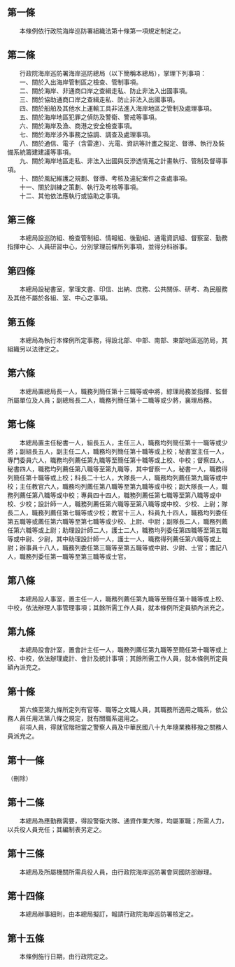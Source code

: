 第一條 
-------
　　本條例依行政院海岸巡防署組織法第十條第一項規定制定之。  


第二條 
-------
　　行政院海岸巡防署海岸巡防總局（以下簡稱本總局），掌理下列事項：  
　　一、關於入出海岸管制區之檢查、管制事項。  
　　二、關於海岸、非通商口岸之查緝走私、防止非法入出國事項。  
　　三、關於協助通商口岸之查緝走私、防止非法入出國事項。  
　　四、關於船舶及其他水上運輸工具非法進入海岸地區之管制及處理事項。  
　　五、關於海岸地區犯罪之偵防及警衛、警戒等事項。  
　　六、關於海岸及漁、商港之安全檢查事項。  
　　七、關於海岸涉外事務之協調、調查及處理事項。  
　　八、關於通信、電子（含雷達）、光電、資訊等計畫之擬定、督導、執行及裝備系統籌建建議等事項。  
　　九、關於海岸地區走私、非法入出國與反滲透情蒐之計畫執行、管制及督導事項。  
　　十、關於風紀維護之規劃、督導、考核及違紀案件之查處事項。  
　　十一、關於訓練之策劃、執行及考核等事項。  
　　十二、其他依法應執行或協助之事項。  


第三條 
-------
　　本總局設巡防組、檢查管制組、情報組、後勤組、通電資訊組、督察室、勤務指揮中心、人員研習中心，分別掌理前條所列事項，並得分科辦事。  


第四條 
-------
　　本總局設秘書室，掌理文書、印信、出納、庶務、公共關係、研考、為民服務及其他不屬於各組、室、中心之事項。  


第五條 
-------
　　本總局為執行本條例所定事務，得設北部、中部、南部、東部地區巡防局，其組織另以法律定之。  


第六條 
-------
　　本總局置總局長一人，職務列簡任第十三職等或中將，綜理局務並指揮、監督所屬單位及人員；副總局長二人，職務列簡任第十二職等或少將，襄理局務。  


第七條 
-------
　　本總局置主任秘書一人，組長五人，主任三人，職務均列簡任第十一職等或少將；副組長五人，副主任二人，職務均列簡任第十職等或上校；秘書室主任一人，專門委員六人，職務均列薦任第九職等至簡任第十職等或上校、中校；督察四人，秘書四人，職務均列薦任第八職等至第九職等，其中督察一人，秘書一人，職務得列簡任第十職等或上校；科長二十七人，大隊長一人，職務均列薦任第九職等或中校；主任教官六人，職務均列薦任第八職等至第九職等或中校；副大隊長一人，職務列薦任第八職等或中校；專員四十四人，職務列薦任第七職等至第八職等或中校、少校；設計師一人，職務列薦任第六職等至第八職等或中校、少校、上尉；隊長二人，職務列薦任第七職等或少校；教官十三人，科員九十四人，職務均列委任第五職等或薦任第六職等至第七職等或少校、上尉、中尉；副隊長二人，職務列薦任第六職等或上尉；助理設計師二人，護士二人，職務均列委任第四職等至第五職等或中尉、少尉，其中助理設計師一人，護士一人，職務得列薦任第六職等或上尉；辦事員十八人，職務列委任第三職等至第五職等或中尉、少尉、士官；書記八人，職務列委任第一職等至第三職等或士官。  


第八條 
-------
　　本總局設人事室，置主任一人，職務列薦任第九職等至簡任第十職等或上校、中校，依法辦理人事管理事項；其餘所需工作人員，就本條例所定員額內派充之。  


第九條 
-------
　　本總局設會計室，置會計主任一人，職務列薦任第九職等至簡任第十職等或上校、中校，依法辦理歲計、會計及統計事項；其餘所需工作人員，就本條例所定員額內派充之。  


第十條 
-------
　　第六條至第九條所定列有官等、職等之文職人員，其職務所適用之職系，依公務人員任用法第八條之規定，就有關職系選用之。  
　　前項人員，得就官階相當之警察人員及中華民國八十九年隨業務移撥之關務人員派充之。  


第十一條 
---------
（刪除）  


第十二條 
---------
　　本總局為應勤務需要，得設警衛大隊、通資作業大隊，均屬軍職；所需人力，以兵役人員充任；其編制表另定之。  


第十三條 
---------
　　本總局及所屬機關所需兵役人員，由行政院海岸巡防署會同國防部辦理。  


第十四條 
---------
　　本總局辦事細則，由本總局擬訂，報請行政院海岸巡防署核定之。  


第十五條 
---------
　　本條例施行日期，由行政院定之。